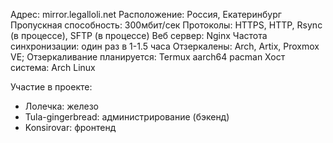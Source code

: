 Адрес: mirror.legalloli.net
Расположение: Россия, Екатеринбург
Пропускная способность: 300мбит/сек
Протоколы: HTTPS, HTTP, Rsync (в процессе),  SFTP (в процессе)
Веб сервер: Nginx
Частота синхронизации: один раз в 1-1.5 часа
Отзеркалены: Arch, Artix, Proxmox VE; Отзеркаливание планируется: Termux aarch64 pacman
Хост система: Arch Linux

Участие в проекте:
- Лолечка: железо
- Tula-gingerbread: администрирование (бэкенд)
- Konsirovar: фронтенд 